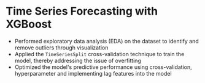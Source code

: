 # Time Series Forecasting with XGBoost
- Performed exploratory data analysis (EDA) on the dataset to identify and remove outliers through visualization
- Applied the `TimeSeriesSplit` cross-validation technique to train the model, thereby addressing the issue of overfitting
- Optimized the model's predictive performance using cross-validation, hyperparameter and implementing lag features into the model
